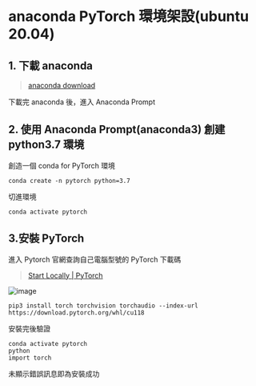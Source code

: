 # anaconda PyTorch 環境架設(ubuntu 20.04)

## 1. 下載 anaconda

> [anaconda download](https://www.anaconda.com/download#windows)

下載完 anaconda 後，進入 Anaconda Prompt

## 2. 使用 Anaconda Prompt(anaconda3) 創建 python3.7 環境

創造一個 conda for PyTorch 環境

    conda create -n pytorch python=3.7

切進環境

    conda activate pytorch

## 3.安裝 PyTorch

進入 Pytorch 官網查詢自己電腦型號的 PyTorch 下載碼

> [Start Locally | PyTorch](https://pytorch.org/get-started/locally/)

![image](https://github.com/imlone1y/PyTorch_DeepLearning/assets/136362929/56cf5b25-19ae-4bb5-b9e2-ea51c2296fa7)

    pip3 install torch torchvision torchaudio --index-url https://download.pytorch.org/whl/cu118

安裝完後驗證

    conda activate pytorch
    python
    import torch

未顯示錯誤訊息即為安裝成功
